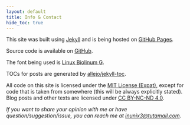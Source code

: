 ```yaml
---
layout: default
title: Info & Contact
hide_toc: true
---
```


This site was built using [Jekyll](https://jekyllrb.com/) and is being hosted on
[GitHub Pages](https://pages.github.com/).

Source code is available on [GitHub](https://github.com/inunix3/website).

The font being used is [Linux Biolinum G](https://numbertext.org/linux/index.html).

TOCs for posts are generated by [allejo/jekyll-toc](https://github.com/allejo/jekyll-toc).

All code on this site is licensed under the [MIT License (Expat)](https://opensource.org/license/mit),
except for code that is taken from somewhere (this will be always explicitly stated).
Blog posts and other texts are licensed under
[CC BY-NC-ND 4.0](https://creativecommons.org/licenses/by-nc-nd/4.0/).

<address>
    <p>
        If you want to share your opinion with me or have question/suggestion/issue, you can reach
        me at <a href="mailto:inunix3@tutamail.com">inunix3@tutamail.com</a>.
    </p>
</address>
